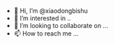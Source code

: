 - 👋 Hi, I’m @xiaodongbishu
- 👀 I’m interested in ..
- 💞️ I’m looking to collaborate on ...
- 📫 How to reach me ...

<!---
xiaodongbishu/xiaodongbishu is a ✨ special ✨ repository because its `README.md` (this file) appears on your GitHub profile.
You can click the Preview link to take a look at your changes.
--->
